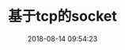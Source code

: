 ---
title: 基于tcp的socket
date: 2018-08-14 09:54:23
tags: [Http, Tcp]
categories: [Http]
description: 基于tcp的socket，在node中应用
---